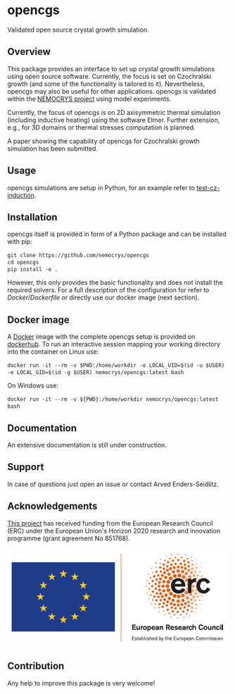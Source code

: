 # opencgs

Validated open source crystal growth simulation.

## Overview

This package provides an interface to set up crystal growth simulations using open source software. Currently, the focus is set on Czochralski growth (and some of the functionality is tailored to it). Nevertheless, opencgs may also be useful for other applications. opencgs is validated within the [NEMOCRYS project](https://www.researchgate.net/project/NEMOCRYS-Next-Generation-Multiphysical-Models-for-Crystal-Growth-Processes) using model experiments.

Currently, the focus of opencgs is on 2D axisymmetric thermal simulation (including inductive heating) using the software Elmer. Further extension, e.g., for 3D domains or thermal stresses computation is planned.

A paper showing the capability of opencgs for Czochralski growth simulation has been submitted.

## Usage

opencgs simulations are setup in Python, for an example refer to [test-cz-induction](https://github.com/nemocrys/test-cz-induction).

## Installation

opencgs itself is provided in form of a Python package and can be installed with pip:

```
git clone https://github.com/nemocrys/opencgs
cd opencgs
pip install -e .
```

However, this only provides the basic functionality and does not install the required solvers. For a full description of the configuration for refer to *Docker/Dockerfile* or directly use our docker image (next section).

## Docker image

A [Docker](https://docs.docker.com/get-docker/) image with the complete opencgs setup is provided on [dockerhub](https://hub.docker.com/r/nemocrys/opencgs). To run an interactive session mapping your working directory into the container on Linux use:

```
docker run -it --rm -v $PWD:/home/workdir -e LOCAL_UID=$(id -u $USER) -e LOCAL_GID=$(id -g $USER) nemocrys/opencgs:latest bash

```

On Windows use:

```
docker run -it --rm -v ${PWD}:/home/workdir nemocrys/opencgs:latest bash
```

## Documentation

An extensive documentation is still under construction.

## Support

In case of questions just open an issue or contact Arved Enders-Seidlitz.

## Acknowledgements

[This project](https://www.researchgate.net/project/NEMOCRYS-Next-Generation-Multiphysical-Models-for-Crystal-Growth-Processes) has received funding from the European Research Council (ERC) under the European Union's Horizon 2020 research and innovation programme (grant agreement No 851768).

<img src="https://raw.githubusercontent.com/nemocrys/opencgs/master/EU-ERC.png">

## Contribution

Any help to improve this package is very welcome!

